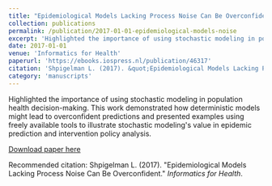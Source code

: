 ```yaml
---
title: "Epidemiological Models Lacking Process Noise Can Be Overconfident"
collection: publications
permalink: /publication/2017-01-01-epidemiological-models-noise
excerpt: 'Highlighted the importance of using stochastic modeling in population health decision-making. This work demonstrated how deterministic models might lead to overconfident predictions and presented examples using freely available tools to illustrate stochastic modeling&apos;s value in epidemic prediction and intervention policy analysis.'
date: 2017-01-01
venue: 'Informatics for Health'
paperurl: 'https://ebooks.iospress.nl/publication/46317'
citation: 'Shpigelman L. (2017). &quot;Epidemiological Models Lacking Process Noise Can Be Overconfident.&quot; <i>Informatics for Health</i>.'
category: 'manuscripts'
---
```

Highlighted the importance of using stochastic modeling in population health decision-making. This work demonstrated how deterministic models might lead to overconfident predictions and presented examples using freely available tools to illustrate stochastic modeling&apos;s value in epidemic prediction and intervention policy analysis.

[Download paper here](https://ebooks.iospress.nl/publication/46317)

Recommended citation: Shpigelman L. (2017). "Epidemiological Models Lacking Process Noise Can Be Overconfident." <i>Informatics for Health</i>.